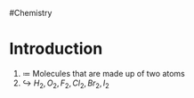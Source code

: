 #Chemistry 
# Introduction
1. $\coloneqq$ Molecules that are made up of two atoms
2. $\hookrightarrow$ $H_2, O_2, F_2, Cl_2, Br_2, I_2$
